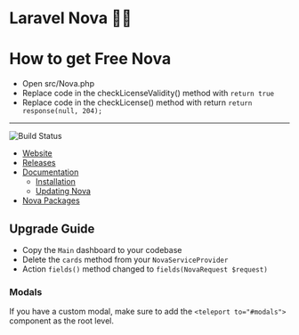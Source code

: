 # Laravel Nova 👩‍🚀

# How to get Free Nova
- Open src/Nova.php
- Replace code in the checkLicenseValidity() method with `return true`
- Replace code in the checkLicense() method with return `return response(null, 204);`

---

![Build Status](https://app.chipperci.com/projects/8d0bc3d0-073f-4bfd-83f3-4a9879a9aaab/status/master)

- [Website](https://nova.laravel.com)
- [Releases](https://nova.laravel.com/releases)
- [Documentation](https://nova.laravel.com/docs)
  - [Installation](https://nova.laravel.com/docs/3.0/installation.html)
  - [Updating Nova](https://nova.laravel.com/docs/3.0/installation.html#updating-nova)
- [Nova Packages](https://novapackages.com)

## Upgrade Guide

- Copy the `Main` dashboard to your codebase
- Delete the `cards` method from your `NovaServiceProvider`
- Action `fields()` method changed to `fields(NovaRequest $request)`

### Modals

If you have a custom modal, make sure to add the `<teleport to="#modals">` component as the root level.
